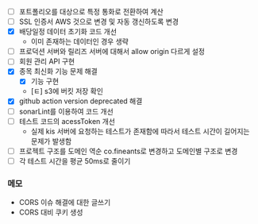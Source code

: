 
- [ ] 포트폴리오를 대상으로 특정 통화로 전환하여 계산
- [ ] SSL 인증서 AWS 것으로 변경 및 자동 갱신하도록 변경
- [x] 배당일정 데이터 초기화 코드 개선
	- 이미 존재하는 데이터인 경우 생략
- [ ] 프로덕션 서버와 릴리즈 서버에 대해서 allow origin 다르게 설정
- [ ] 회원 관리 API 구현
- [x] 종목 최신화 기능 문제 해결
	- [x] 기능 구현
	- [ㅌ] s3에 버킷 저장 확인
- [x] github action version deprecated 해결
- [ ] sonarLint를 이용하여 코드 개선
- [ ] 테스트 코드의 acessToken 개선
	- 실제 kis 서버에 요청하는 테스트가 존재함에 따라서 테스트 시간이 길어지는 문제가 발생함
- [ ] 프로젝트 구조를 도메인 역순 co.fineants로 변경하고 도메인별 구조로 변경
- [ ] 각 테스트 시간을 평균 50ms로 줄이기

### 메모
- CORS 이슈 해결에 대한 글쓰기
- CORS 대비 쿠키 생성

